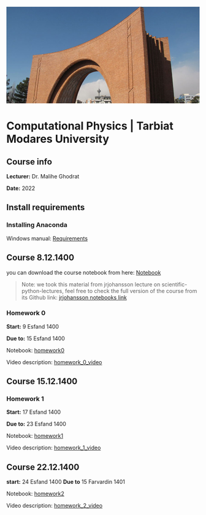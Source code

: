 ![Tarbiat Modares University](images/uni.png)
# Computational Physics | Tarbiat Modares University

## Course info

**Lecturer:** Dr. Malihe Ghodrat

**Date:** 2022
## Install requirements

### Installing Anaconda
Windows manual:
[Requirements](requirements.md)


## Course **8.12.1400**

you can download the course notebook from here:
[Notebook](codes/Lecture-1-Introduction-to-Python-Programming.ipynb)

> Note: we took this material from jrjohansson lecture on scientific-python-lectures, feel free to check the full version of the course from its Github link: [jrjohansson notebooks link](https://github.com/jrjohansson/scientific-python-lectures)
 
### Homework 0

**Start:** 9 Esfand 1400

**Due to:** 15 Esfand 1400

Notebook: [homework0](Homeworks/Homework_0.ipynb)

Video description: [homework_0_video](https://aparat.com/v/LZnJO)

## Course 15.12.1400

### Homework 1

**Start:** 17 Esfand 1400

**Due to:** 23 Esfand 1400

Notebook: [homework1](Homeworks/Homework_1.ipynb)

Video description: [homework_1_video](https://aparat.com/v/kywoF)

## Course 22.12.1400
**start:** 24 Esfand 1400
**Due to** 15 Farvardin 1401

Notebook: [homework2](Homeworks/Homework_2.ipynb)

Video description: [homework_2_video](https://aparat.com/v/GgPlj)


